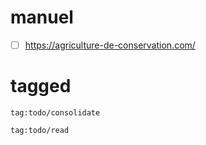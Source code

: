 # manuel
- [ ] https://agriculture-de-conservation.com/
# tagged
```query
tag:todo/consolidate
```
```query
tag:todo/read
```
